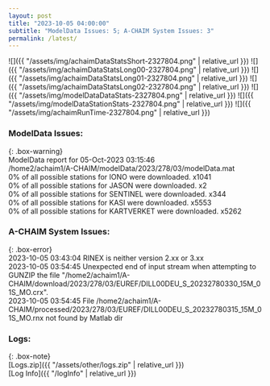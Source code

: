 ```yaml
---
layout: post
title: "2023-10-05 04:00:00"
subtitle: "ModelData Issues: 5; A-CHAIM System Issues: 3"
permalink: /latest/
---
```


![]({{ "/assets/img/achaimDataStatsShort-2327804.png" | relative_url }})
![]({{ "/assets/img/achaimDataStatsLong00-2327804.png" | relative_url }})
![]({{ "/assets/img/achaimDataStatsLong01-2327804.png" | relative_url }})
![]({{ "/assets/img/achaimDataStatsLong02-2327804.png" | relative_url }})
![]({{ "/assets/img/modelDataDataStats-2327804.png" | relative_url }})
![]({{ "/assets/img/modelDataStationStats-2327804.png" | relative_url }})
![]({{ "/assets/img/achaimRunTime-2327804.png" | relative_url }})


### ModelData Issues:  
  
{: .box-warning}  
 ModelData report for 05-Oct-2023 03:15:46   
 /home2/achaim1/A-CHAIM/modelData/2023/278/03/modelData.mat   
 0% of all possible stations for IONO were downloaded. x1041   
 0% of all possible stations for JASON were downloaded. x2   
 0% of all possible stations for SENTINEL were downloaded. x344   
 0% of all possible stations for KASI were downloaded. x5553   
 0% of all possible stations for KARTVERKET were downloaded. x5262   
  
### A-CHAIM System Issues:  
  
{: .box-error}  
2023-10-05 03:43:04 RINEX is neither version 2.xx or 3.xx  
2023-10-05 03:54:45 Unexpected end of input stream when attempting to GUNZIP the file "/home2/achaim1/A-CHAIM/download/2023/278/03/EUREF/DILL00DEU_S_20232780330_15M_01S_MO.crx".  
2023-10-05 03:54:45 File /home2/achaim1/A-CHAIM/processed/2023/278/03/EUREF/DILL00DEU_S_20232780315_15M_01S_MO.rnx not found by Matlab dir  

### Logs:  
  
{: .box-note}  
[Logs.zip]({{ "/assets/other/logs.zip" | relative_url }})  
[Log Info]({{ "/logInfo" | relative_url }})  
